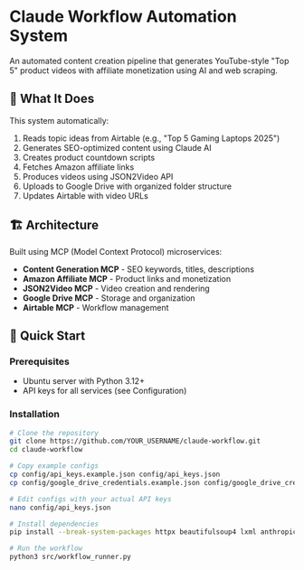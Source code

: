 # Claude Workflow Automation System

An automated content creation pipeline that generates YouTube-style "Top 5" product videos with affiliate monetization using AI and web scraping.

## 🎥 What It Does

This system automatically:
1. Reads topic ideas from Airtable (e.g., "Top 5 Gaming Laptops 2025")
2. Generates SEO-optimized content using Claude AI
3. Creates product countdown scripts
4. Fetches Amazon affiliate links
5. Produces videos using JSON2Video API
6. Uploads to Google Drive with organized folder structure
7. Updates Airtable with video URLs

## 🏗️ Architecture

Built using MCP (Model Context Protocol) microservices:
- **Content Generation MCP** - SEO keywords, titles, descriptions
- **Amazon Affiliate MCP** - Product links and monetization
- **JSON2Video MCP** - Video creation and rendering
- **Google Drive MCP** - Storage and organization
- **Airtable MCP** - Workflow management

## 🚀 Quick Start

### Prerequisites
- Ubuntu server with Python 3.12+
- API keys for all services (see Configuration)

### Installation

```bash
# Clone the repository
git clone https://github.com/YOUR_USERNAME/claude-workflow.git
cd claude-workflow

# Copy example configs
cp config/api_keys.example.json config/api_keys.json
cp config/google_drive_credentials.example.json config/google_drive_credentials.json

# Edit configs with your actual API keys
nano config/api_keys.json

# Install dependencies
pip install --break-system-packages httpx beautifulsoup4 lxml anthropic openai google-api-python-client

# Run the workflow
python3 src/workflow_runner.py

